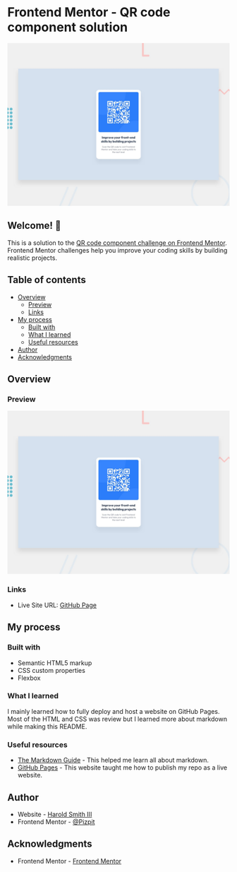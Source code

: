 # Frontend Mentor - QR code component solution

![Design preview for the QR code component coding challenge](./design/desktop-preview.jpg)

## Welcome! 👋

This is a solution to the [QR code component challenge on Frontend Mentor](https://www.frontendmentor.io/challenges/qr-code-component-iux_sIO_H). Frontend Mentor challenges help you improve your coding skills by building realistic projects. 

## Table of contents

- [Overview](#overview)
  - [Preview](#preview)
  - [Links](#links)
- [My process](#my-process)
  - [Built with](#built-with)
  - [What I learned](#what-i-learned)
  - [Useful resources](#useful-resources)
- [Author](#author)
- [Acknowledgments](#acknowledgments)

## Overview

### Preview

![](./design/desktop-preview.jpg)

### Links

- Live Site URL: [GitHub Page](https://pizpit.github.io/qr-code-component/)

## My process

### Built with

- Semantic HTML5 markup
- CSS custom properties
- Flexbox

### What I learned

I mainly learned how to fully deploy and host a website on GitHub Pages. Most of the HTML and CSS was review but I learned more about markdown while making this README.

### Useful resources

- [The Markdown Guide](https://www.markdownguide.org/) - This helped me learn all about markdown.
- [GitHub Pages](https://pages.github.com/) - This website taught me how to publish my repo as a live website.

## Author

- Website - [Harold Smith III](https://github.com/Pizpit)
- Frontend Mentor - [@Pizpit](https://www.frontendmentor.io/profile/Pizpit)

## Acknowledgments

- Frontend Mentor - [Frontend Mentor](https://www.frontendmentor.io/home)
